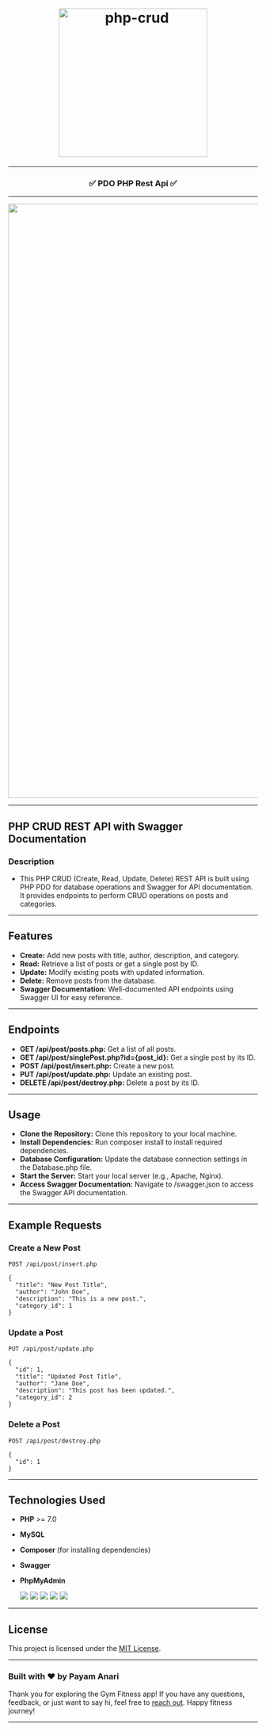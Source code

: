 <h1 align="center">
  <img
    width="300"
    alt="php-crud"
    src="https://live.staticflickr.com/65535/53513286051_89dd5e6176.jpg">
</h1>

---
<h3 align="center">
  <strong>
      ✅ PDO PHP Rest Api ✅

  </strong>
</h3>

---
<p align="center">
  <img 
    width="1200"
    alt="home"
    src="https://live.staticflickr.com/65535/53513454408_f335f82d77_z.jpg"/>
</p>

---
## PHP CRUD REST API with Swagger Documentation
### Description

- This PHP CRUD (Create, Read, Update, Delete) REST API is built using PHP PDO for database operations and Swagger for API documentation. It provides endpoints to perform CRUD operations on posts and categories.

---

## Features
- **Create:** Add new posts with title, author, description, and category.
- **Read:** Retrieve a list of posts or get a single post by ID.
- **Update:** Modify existing posts with updated information.
- **Delete:** Remove posts from the database.
- **Swagger Documentation:** Well-documented API endpoints using Swagger UI for easy reference.

---

## Endpoints
- **GET /api/post/posts.php:** Get a list of all posts.
- **GET /api/post/singlePost.php?id={post_id}:** Get a single post by its ID.
- **POST /api/post/insert.php:** Create a new post.
- **PUT /api/post/update.php:** Update an existing post.
- **DELETE /api/post/destroy.php:** Delete a post by its ID.

---

## Usage
- **Clone the Repository:** Clone this repository to your local machine.
- **Install Dependencies:** Run composer install to install required dependencies.
- **Database Configuration:** Update the database connection settings in the Database.php file.
- **Start the Server:** Start your local server (e.g., Apache, Nginx).
- **Access Swagger Documentation:** Navigate to /swagger.json to access the Swagger API documentation.

---
## Example Requests
### Create a New Post

```
POST /api/post/insert.php

{
  "title": "New Post Title",
  "author": "John Doe",
  "description": "This is a new post.",
  "category_id": 1
}
```

### Update a Post

```
PUT /api/post/update.php

{
  "id": 1,
  "title": "Updated Post Title",
  "author": "Jane Doe",
  "description": "This post has been updated.",
  "category_id": 2
}
```

### Delete a Post

```
POST /api/post/destroy.php

{
  "id": 1
}
```

---

## Technologies Used
- **PHP** >= 7.0
- **MySQL**
- **Composer** (for installing dependencies)
- **Swagger**
- **PhpMyAdmin**

  <p align="left">
  <img src="https://img.shields.io/badge/Php-00008B?style=for-the-badge&logo=phpmyadmin&logoColor=white"/>
  <img src="https://img.shields.io/badge/mysql-acace6?style=for-the-badge&logo=phpmyadmin&logoColor=white"/>
  <img src="https://img.shields.io/badge/Composer-0000FF?style=for-the-badge&logo=Composer&logoColor=white"/>
  <img src="https://img.shields.io/badge/Swagger-85EA2D?style=for-the-badge&logo=Swagger&logoColor=white"/>
  <img src="https://img.shields.io/badge/Phpmyadmin-ffa500?style=for-the-badge&logo=phpmyadmin&logoColor=white"/>
 
</p>


---

## License
This project is licensed under the [MIT License](LICENSE).

---

### Built with ❤️ by Payam Anari

Thank you for exploring the Gym Fitness app! If you have any questions, feedback, or just want to say hi, feel free to [reach out](mailto:anari.p62@gmail.com). Happy fitness journey!

---
